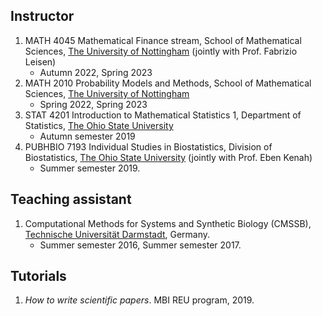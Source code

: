 
## Instructor
1. MATH 4045 Mathematical Finance stream, School of Mathematical Sciences, [The University of Nottingham](https://www.nottingham.ac.uk/) (jointly with Prof. Fabrizio Leisen)
   * Autumn 2022, Spring 2023
2. MATH 2010 Probability Models and Methods, School of Mathematical Sciences, [The University of Nottingham](https://www.nottingham.ac.uk/)
   * Spring 2022, Spring 2023
3. STAT 4201 Introduction to Mathematical Statistics 1, Department of Statistics, [The Ohio State University](https://cph.osu.edu/biostatistics) 
   * Autumn semester 2019
4. PUBHBIO 7193 Individual Studies in Biostatistics, Division of Biostatistics, [The Ohio State University](https://cph.osu.edu/biostatistics) (jointly with Prof. Eben Kenah) 
   * Summer semester 2019. 


## Teaching assistant 
1. Computational Methods for Systems and Synthetic Biology (CMSSB), [Technische Universität Darmstadt](https://www.tu-darmstadt.de/index.en.jsp), Germany.   
    * Summer semester 2016, Summer semester 2017.
    
## Tutorials 
1. _How to write scientific papers_. MBI REU program, 2019. 

